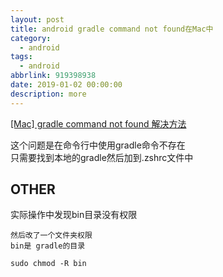 ```yaml
---
layout: post
title: android gradle command not found在Mac中
category: 
  - android
tags: 
  - android
abbrlink: 919398938
date: 2019-01-02 00:00:00
description: more
---
```


[[Mac] gradle command not found 解决方法](https://blog.csdn.net/blue_zy/article/details/79862373)  

这个问题是在命令行中使用gradle命令不存在  
只需要找到本地的gradle然后加到.zshrc文件中


## OTHER

实际操作中发现bin目录没有权限  

	然后改了一个文件夹权限 
	bin是 gradle的目录
	
	sudo chmod -R bin